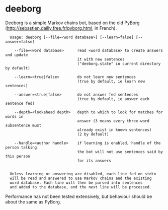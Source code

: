 deeborg
=======

Deeborg is a simple Markov chains bot, based on the old PyBorg (http://sebastien.dailly.free.fr/pyborg.html, in French).

```
  Usage: deeborg [--file=<word database>] [--learn=false] [--answer=false]
  
	--file=<word database>      read <word database> to create answers and update
	                            it with new sentences
	                            ("deeborg.state" in current directory by default)

	--learn=<true|false>        do not learn new sentences
	                            (true by default, ie learn new sentences)

	--answer=<true|false>       do not answer fed sentences
	                            (true by default, ie answer each sentence fed)

	--depth=<lookahead depth>   depth to which to look for matches for words in
	                            answer (3 means every three-word subsentence must
	                            already exist in known sentences)
	                            (2 by default)
	
	--handle=<author handle>    if learning is enabled, handle of the person talking
	                            the bot will not use sentences said by this person
	                            for its answers

  
  Unless learning or answering are disabled, each line fed on stdin
  will be read and answered to use Markov chains and the existing
  word database. Each line will then be parsed into sentences
  and added to the database, and the next line will be processed.
```

Performance has not been tested extensively, but behaviour should be about the same as PyBorg.
